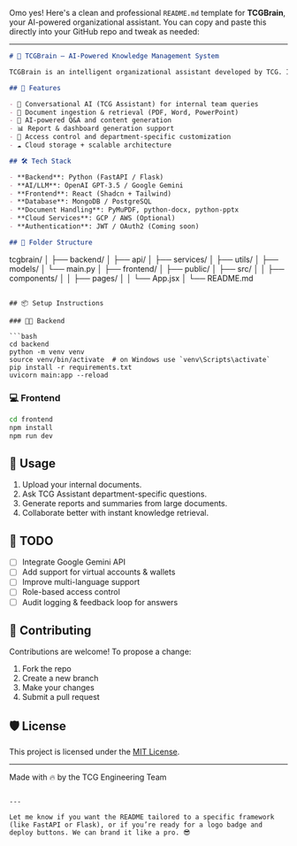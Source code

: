 Omo yes! Here's a clean and professional `README.md` template for **TCGBrain**, your AI-powered organizational assistant. You can copy and paste this directly into your GitHub repo and tweak as needed:

---

```markdown
# 🧠 TCGBrain – AI-Powered Knowledge Management System

TCGBrain is an intelligent organizational assistant developed by TCG. It leverages AI to streamline knowledge sharing, answer department-specific questions, generate reports, support dashboards, and assist with digital documentation across teams.

## 🚀 Features

- 💬 Conversational AI (TCG Assistant) for internal team queries
- 📄 Document ingestion & retrieval (PDF, Word, PowerPoint)
- 🧠 AI-powered Q&A and content generation
- 📊 Report & dashboard generation support
- 🔐 Access control and department-specific customization
- ☁️ Cloud storage + scalable architecture

## 🛠️ Tech Stack

- **Backend**: Python (FastAPI / Flask)
- **AI/LLM**: OpenAI GPT-3.5 / Google Gemini
- **Frontend**: React (Shadcn + Tailwind)
- **Database**: MongoDB / PostgreSQL
- **Document Handling**: PyMuPDF, python-docx, python-pptx
- **Cloud Services**: GCP / AWS (Optional)
- **Authentication**: JWT / OAuth2 (Coming soon)

## 📁 Folder Structure

```

tcgbrain/
│
├── backend/
│   ├── api/
│   ├── services/
│   ├── utils/
│   ├── models/
│   └── main.py
│
├── frontend/
│   ├── public/
│   ├── src/
│   │   ├── components/
│   │   ├── pages/
│   │   └── App.jsx
│
└── README.md

````

## 📦 Setup Instructions

### 🧑‍💻 Backend

```bash
cd backend
python -m venv venv
source venv/bin/activate  # on Windows use `venv\Scripts\activate`
pip install -r requirements.txt
uvicorn main:app --reload
````

### 💻 Frontend

```bash
cd frontend
npm install
npm run dev
```

## 📌 Usage

1. Upload your internal documents.
2. Ask TCG Assistant department-specific questions.
3. Generate reports and summaries from large documents.
4. Collaborate better with instant knowledge retrieval.

## 🧪 TODO

* [ ] Integrate Google Gemini API
* [ ] Add support for virtual accounts & wallets
* [ ] Improve multi-language support
* [ ] Role-based access control
* [ ] Audit logging & feedback loop for answers

## 🤝 Contributing

Contributions are welcome! To propose a change:

1. Fork the repo
2. Create a new branch
3. Make your changes
4. Submit a pull request

## 🛡️ License

This project is licensed under the [MIT License](LICENSE).

---

Made with 🔥 by the TCG Engineering Team

```

---

Let me know if you want the README tailored to a specific framework (like FastAPI or Flask), or if you’re ready for a logo badge and deploy buttons. We can brand it like a pro. 😎
```
